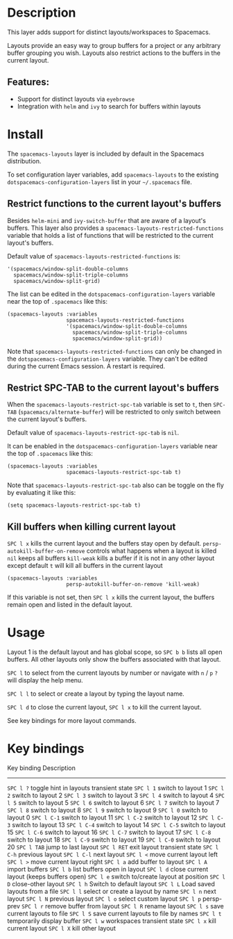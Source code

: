 Description
===========

This layer adds support for distinct layouts/workspaces to Spacemacs.

Layouts provide an easy way to group buffers for a project or any
arbitrary buffer grouping you wish. Layouts also restrict actions to the
buffers in the current layout.

Features:
---------

-   Support for distinct layouts via `eyebrowse`
-   Integration with `helm` and `ivy` to search for buffers within
    layouts

Install
=======

The `spacemacs-layouts` layer is included by default in the Spacemacs
distribution.

To set configuration layer variables, add `spacemacs-layouts` to the
existing `dotspacemacs-configuration-layers` list in your `~/.spacemacs`
file.

Restrict functions to the current layout\'s buffers
---------------------------------------------------

Besides `helm-mini` and `ivy-switch-buffer` that are aware of a
layout\'s buffers. This layer also provides a
`spacemacs-layouts-restricted-functions` variable that holds a list of
functions that will be restricted to the current layout\'s buffers.

Default value of `spacemacs-layouts-restricted-functions` is:

``` {.example}
'(spacemacs/window-split-double-columns
  spacemacs/window-split-triple-columns
  spacemacs/window-split-grid)
```

The list can be edited in the `dotspacemacs-configuration-layers`
variable near the top of `.spacemacs` like this:

``` {.example}
(spacemacs-layouts :variables
                   spacemacs-layouts-restricted-functions
                   '(spacemacs/window-split-double-columns
                     spacemacs/window-split-triple-columns
                     spacemacs/window-split-grid))
```

Note that `spacemacs-layouts-restricted-functions` can only be changed
in the `dotspacemacs-configuration-layers` variable. They can\'t be
edited during the current Emacs session. A restart is required.

Restrict SPC-TAB to the current layout\'s buffers
-------------------------------------------------

When the `spacemacs-layouts-restrict-spc-tab` variable is set to `t`,
then `SPC-TAB` (`spacemacs/alternate-buffer`) will be restricted to only
switch between the current layout\'s buffers.

Default value of `spacemacs-layouts-restrict-spc-tab` is `nil`.

It can be enabled in the `dotspacemacs-configuration-layers` variable
near the top of `.spacemacs` like this:

``` {.example}
(spacemacs-layouts :variables
                   spacemacs-layouts-restrict-spc-tab t)
```

Note that `spacemacs-layouts-restrict-spc-tab` also can be toggle on the
fly by evaluating it like this:

``` {.example}
(setq spacemacs-layouts-restrict-spc-tab t)
```

Kill buffers when killing current layout
----------------------------------------

`SPC l x` kills the current layout and the buffers stay open by default.
`persp-autokill-buffer-on-remove` controls what happens when a layout is
killed `nil` keeps all buffers `kill-weak` kills a buffer if it is not
in any other layout except default `t` will kill all buffers in the
current layout

``` {.example}
(spacemacs-layouts :variables
                   persp-autokill-buffer-on-remove 'kill-weak)
```

If this variable is not set, then `SPC l x` kills the current layout,
the buffers remain open and listed in the default layout.

Usage
=====

Layout 1 is the default layout and has global scope, so `SPC b b` lists
all open buffers. All other layouts only show the buffers associated
with that layout.

`SPC l` to select from the current layouts by number or navigate with
`n` / `p` `?` will display the help menu.

`SPC l l` to select or create a layout by typing the layout name.

`SPC l d` to close the current layout, `SPC l x` to kill the current
layout.

See key bindings for more layout commands.

Key bindings
============

  Key binding   Description
  ------------- -------------------------------------------
  `SPC l ?`     toggle hint in layouts transient state
  `SPC l 1`     switch to layout 1
  `SPC l 2`     switch to layout 2
  `SPC l 3`     switch to layout 3
  `SPC l 4`     switch to layout 4
  `SPC l 5`     switch to layout 5
  `SPC l 6`     switch to layout 6
  `SPC l 7`     switch to layout 7
  `SPC l 8`     switch to layout 8
  `SPC l 9`     switch to layout 9
  `SPC l 0`     switch to layout 0
  `SPC l C-1`   switch to layout 11
  `SPC l C-2`   switch to layout 12
  `SPC l C-3`   switch to layout 13
  `SPC l C-4`   switch to layout 14
  `SPC l C-5`   switch to layout 15
  `SPC l C-6`   switch to layout 16
  `SPC l C-7`   switch to layout 17
  `SPC l C-8`   switch to layout 18
  `SPC l C-9`   switch to layout 19
  `SPC l C-0`   switch to layout 20
  `SPC l TAB`   jump to last layout
  `SPC l RET`   exit layout transient state
  `SPC l C-h`   previous layout
  `SPC l C-l`   next layout
  `SPC l <`     move current layout left
  `SPC l >`     move current layout right
  `SPC l a`     add buffer to layout
  `SPC l A`     import buffers
  `SPC l b`     list buffers open in layout
  `SPC l d`     close current layout (keeps buffers open)
  `SPC l e`     switch to/create layout at position
  `SPC l D`     close-other layout
  `SPC l h`     Switch to default layout
  `SPC l L`     Load saved layouts from a file
  `SPC l l`     select or create a layout by name
  `SPC l n`     next layout
  `SPC l N`     previous layout
  `SPC l o`     select custom layout
  `SPC l p`     persp-prev
  `SPC l r`     remove buffer from layout
  `SPC l R`     rename layout
  `SPC l s`     save current layouts to file
  `SPC l S`     save current layouts to file by names
  `SPC l t`     temporarily display buffer
  `SPC l w`     workspaces transient state
  `SPC l x`     kill current layout
  `SPC l X`     kill other layout
